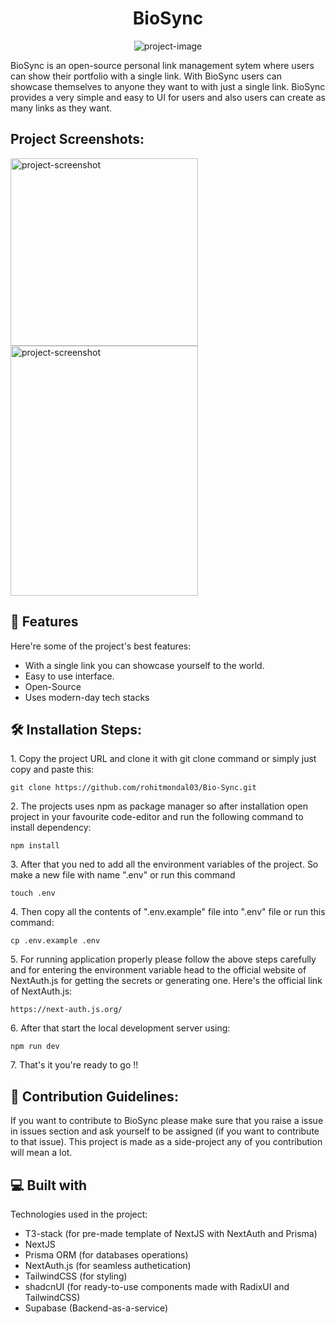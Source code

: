 <h1 align="center" id="title">BioSync</h1>

<p align="center"><img src="https://bio-sync.vercel.app/twitter-image.png?492d8ce7053c4e93" alt="project-image"></p>

<p id="description">BioSync is an open-source personal link management sytem where users can show their portfolio with a single link. With BioSync users can showcase themselves to anyone they want to with just a single link. BioSync provides a very simple and easy to UI for users and also users can create as many links as they want.</p>

<h2>Project Screenshots:</h2>

<img src="https://bio-sync.vercel.app/twitter-image.png?492d8ce7053c4e93" alt="project-screenshot" width="300" height="300/">

<img src="https://socialify.git.ci/rohitmondal03/Bio-Sync/image?language=1&amp;name=1&amp;owner=1&amp;stargazers=1&amp;theme=Light" alt="project-screenshot" width="300" height="400/">

  
  
<h2>🧐 Features</h2>

Here're some of the project's best features:

*   With a single link you can showcase yourself to the world.
*   Easy to use interface.
*   Open-Source
*   Uses modern-day tech stacks

<h2>🛠️ Installation Steps:</h2>

<p>1. Copy the project URL and clone it with git clone command or simply just copy and paste this:</p>

```
git clone https://github.com/rohitmondal03/Bio-Sync.git
```

<p>2. The projects uses npm as package manager so after installation open project in your favourite code-editor and run the following command to install dependency:</p>

```
npm install
```

<p>3. After that you ned to add all the environment variables of the project. So make a new file with name ".env" or run this command</p>

```
touch .env
```

<p>4. Then copy all the contents of ".env.example" file into ".env" file or run this command:</p>

```
cp .env.example .env 
```

<p>5. For running application properly please follow the above steps carefully and for entering the environment variable head to the official website of NextAuth.js for getting the secrets or generating one. Here's the official link of NextAuth.js:</p>

```
https://next-auth.js.org/
```

<p>6. After that start the local development server using:</p>

```
npm run dev
```

<p>7. That's it you're ready to go !!</p>

<h2>🍰 Contribution Guidelines:</h2>

If you want to contribute to BioSync please make sure that you raise a issue in issues section and ask yourself to be assigned (if you want to contribute to that issue). This project is made as a side-project any of you contribution will mean a lot.

  
  
<h2>💻 Built with</h2>

Technologies used in the project:

*   T3-stack (for pre-made template of NextJS with NextAuth and Prisma)
*   NextJS
*   Prisma ORM (for databases operations)
*   NextAuth.js (for seamless authetication)
*   TailwindCSS (for styling)
*   shadcnUI (for ready-to-use components made with RadixUI and TailwindCSS)
*   Supabase (Backend-as-a-service)
